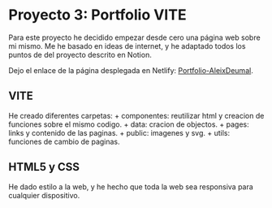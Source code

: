 # Proyecto 3: Portfolio VITE

Para este proyecto he decidido empezar desde cero una página web sobre mi mismo.
Me he basado en ideas de internet, y he adaptado todos los puntos de del proyecto descrito en Notion.

Dejo el enlace de la página desplegada en Netlify: [Portfolio-AleixDeumal](https://aleixdeumal.netlify.app/).

## VITE
He creado diferentes carpetas: 
    + componentes: reutilizar html y creacion de funciones sobre el mismo codigo.
    + data: cracion de objectos.
    + pages: links y contenido de las paginas.
    + public: imagenes y svg.
    + utils: funciones de cambio de paginas.
    
## HTML5 y CSS

He dado estilo a la web, y he hecho que toda la web sea responsiva para cualquier dispositivo.
